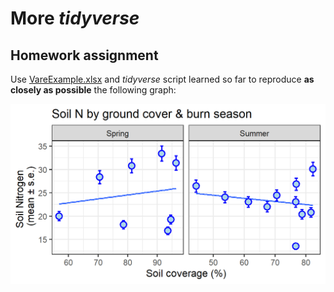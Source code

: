 # More *tidyverse* 

## Homework assignment 

Use [VareExample.xlsx](VareExample.xlsx) and *tidyverse* script learned so far to reproduce **as closely as possible** the following graph:

![alt text](https://github.com/devanmcg/IntroRangeR/blob/master/06_MoreTidyverse/AssignmentGraph-1.png)
